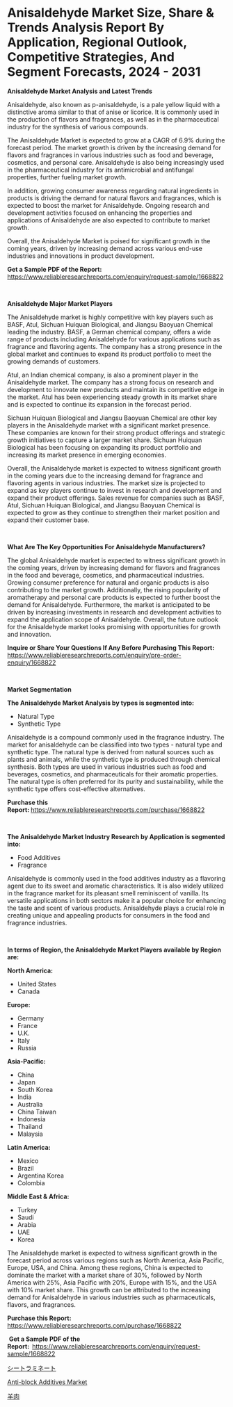 <p><h1>Anisaldehyde Market Size, Share & Trends Analysis Report By Application, Regional Outlook, Competitive Strategies, And Segment Forecasts, 2024 - 2031</h1></p><p><strong>Anisaldehyde Market Analysis and Latest Trends</strong></p>
<p><p>Anisaldehyde, also known as p-anisaldehyde, is a pale yellow liquid with a distinctive aroma similar to that of anise or licorice. It is commonly used in the production of flavors and fragrances, as well as in the pharmaceutical industry for the synthesis of various compounds.</p><p>The Anisaldehyde Market is expected to grow at a CAGR of 6.9% during the forecast period. The market growth is driven by the increasing demand for flavors and fragrances in various industries such as food and beverage, cosmetics, and personal care. Anisaldehyde is also being increasingly used in the pharmaceutical industry for its antimicrobial and antifungal properties, further fueling market growth.</p><p>In addition, growing consumer awareness regarding natural ingredients in products is driving the demand for natural flavors and fragrances, which is expected to boost the market for Anisaldehyde. Ongoing research and development activities focused on enhancing the properties and applications of Anisaldehyde are also expected to contribute to market growth.</p><p>Overall, the Anisaldehyde Market is poised for significant growth in the coming years, driven by increasing demand across various end-use industries and innovations in product development.</p></p>
<p><strong>Get a Sample PDF of the Report:&nbsp;</strong> <a href="https://www.reliableresearchreports.com/enquiry/request-sample/1668822">https://www.reliableresearchreports.com/enquiry/request-sample/1668822</a></p>
<p>&nbsp;</p>
<p><strong>Anisaldehyde Major Market Players</strong></p>
<p><p>The Anisaldehyde market is highly competitive with key players such as BASF, Atul, Sichuan Huiquan Biological, and Jiangsu Baoyuan Chemical leading the industry. BASF, a German chemical company, offers a wide range of products including Anisaldehyde for various applications such as fragrance and flavoring agents. The company has a strong presence in the global market and continues to expand its product portfolio to meet the growing demands of customers.</p><p>Atul, an Indian chemical company, is also a prominent player in the Anisaldehyde market. The company has a strong focus on research and development to innovate new products and maintain its competitive edge in the market. Atul has been experiencing steady growth in its market share and is expected to continue its expansion in the forecast period.</p><p>Sichuan Huiquan Biological and Jiangsu Baoyuan Chemical are other key players in the Anisaldehyde market with a significant market presence. These companies are known for their strong product offerings and strategic growth initiatives to capture a larger market share. Sichuan Huiquan Biological has been focusing on expanding its product portfolio and increasing its market presence in emerging economies.</p><p>Overall, the Anisaldehyde market is expected to witness significant growth in the coming years due to the increasing demand for fragrance and flavoring agents in various industries. The market size is projected to expand as key players continue to invest in research and development and expand their product offerings. Sales revenue for companies such as BASF, Atul, Sichuan Huiquan Biological, and Jiangsu Baoyuan Chemical is expected to grow as they continue to strengthen their market position and expand their customer base.</p></p>
<p>&nbsp;</p>
<p><strong>What Are The Key Opportunities For Anisaldehyde Manufacturers?</strong></p>
<p><p>The global Anisaldehyde market is expected to witness significant growth in the coming years, driven by increasing demand for flavors and fragrances in the food and beverage, cosmetics, and pharmaceutical industries. Growing consumer preference for natural and organic products is also contributing to the market growth. Additionally, the rising popularity of aromatherapy and personal care products is expected to further boost the demand for Anisaldehyde. Furthermore, the market is anticipated to be driven by increasing investments in research and development activities to expand the application scope of Anisaldehyde. Overall, the future outlook for the Anisaldehyde market looks promising with opportunities for growth and innovation.</p></p>
<p><strong>Inquire or Share Your Questions If Any Before Purchasing This Report:</strong> <a href="https://www.reliableresearchreports.com/enquiry/pre-order-enquiry/1668822">https://www.reliableresearchreports.com/enquiry/pre-order-enquiry/1668822</a></p>
<p>&nbsp;</p>
<p><strong>Market Segmentation</strong></p>
<p><strong>The Anisaldehyde Market Analysis by types is segmented into:</strong></p>
<p><ul><li>Natural Type</li><li>Synthetic Type</li></ul></p>
<p><p>Anisaldehyde is a compound commonly used in the fragrance industry. The market for anisaldehyde can be classified into two types - natural type and synthetic type. The natural type is derived from natural sources such as plants and animals, while the synthetic type is produced through chemical synthesis. Both types are used in various industries such as food and beverages, cosmetics, and pharmaceuticals for their aromatic properties. The natural type is often preferred for its purity and sustainability, while the synthetic type offers cost-effective alternatives.</p></p>
<p><strong>Purchase this Report:&nbsp;</strong><a href="https://www.reliableresearchreports.com/purchase/1668822">https://www.reliableresearchreports.com/purchase/1668822</a></p>
<p>&nbsp;</p>
<p><strong>The Anisaldehyde Market Industry Research by Application is segmented into:</strong></p>
<p><ul><li>Food Additives</li><li>Fragrance</li></ul></p>
<p><p>Anisaldehyde is commonly used in the food additives industry as a flavoring agent due to its sweet and aromatic characteristics. It is also widely utilized in the fragrance market for its pleasant smell reminiscent of vanilla. Its versatile applications in both sectors make it a popular choice for enhancing the taste and scent of various products. Anisaldehyde plays a crucial role in creating unique and appealing products for consumers in the food and fragrance industries.</p></p>
<p>&nbsp;</p>
<p><strong>In terms of Region, the Anisaldehyde Market Players available by Region are:</strong></p>
<p>
    <p> <strong> North America: </strong>
        <ul>
            <li>United States</li>
            <li>Canada</li>
        </ul>
        </p> 
    <p> <strong> Europe: </strong>
        <ul>
            <li>Germany</li>
            <li>France</li>
            <li>U.K.</li>
            <li>Italy</li>
            <li>Russia</li>
        </ul>
        </p> 
    <p> <strong> Asia-Pacific: </strong>
        <ul>
            <li>China</li>
            <li>Japan</li>
            <li>South Korea</li>
            <li>India</li>
            <li>Australia</li>
            <li>China Taiwan</li>
            <li>Indonesia</li>
            <li>Thailand</li>
            <li>Malaysia</li>
        </ul>
        </p> 
    <p> <strong> Latin America: </strong>
        <ul>
            <li>Mexico</li>
            <li>Brazil</li>
            <li>Argentina Korea</li>
            <li>Colombia</li>
        </ul>
        </p> 
    <p> <strong> Middle East & Africa: </strong>
        <ul>
            <li>Turkey</li>
            <li>Saudi</li>
            <li>Arabia</li>
            <li>UAE</li>
            <li>Korea</li>
        </ul>
    </p>
    </p>
<p><p>The Anisaldehyde market is expected to witness significant growth in the forecast period across various regions such as North America, Asia Pacific, Europe, USA, and China. Among these regions, China is expected to dominate the market with a market share of 30%, followed by North America with 25%, Asia Pacific with 20%, Europe with 15%, and the USA with 10% market share. This growth can be attributed to the increasing demand for Anisaldehyde in various industries such as pharmaceuticals, flavors, and fragrances.</p></p>
<p><strong>Purchase this Report: </strong><a href="https://www.reliableresearchreports.com/purchase/1668822">https://www.reliableresearchreports.com/purchase/1668822</a></p>
<p>&nbsp;<strong>Get a Sample PDF of the Report:&nbsp;&nbsp;</strong><a href="https://www.reliableresearchreports.com/enquiry/request-sample/1668822">https://www.reliableresearchreports.com/enquiry/request-sample/1668822</a></p>
<p><strong></strong></p>
<p><p><a href="https://medium.com/@elmorunolfsson2023/%E3%82%B7%E3%83%BC%E3%83%88%E3%83%A9%E3%83%9F%E3%83%8D%E3%83%BC%E3%82%B7%E3%83%A7%E3%83%B3%E5%B8%82%E5%A0%B4%E3%81%AF-%E5%B8%82%E5%A0%B4%E3%82%B7%E3%82%A7%E3%82%A2-%E5%B8%82%E5%A0%B4%E5%8B%95%E5%90%91-%E5%B8%82%E5%A0%B4%E6%88%90%E9%95%B7%E3%81%AB%E9%96%A2%E3%81%99%E3%82%8B%E6%83%85%E5%A0%B1%E3%82%92%E6%8F%90%E4%BE%9B%E3%81%97%E3%81%BE%E3%81%99-dcf7becefab6">シートラミネート</a></p><p><a href="https://view.publitas.com/reportprime-1/anti-block-additives-market-size-evaluating-its-market-trends-growth-and-projections-2023-2030/">Anti-block Additives Market</a></p><p><a href="https://medium.com/@elmorunolfsson2023/%E7%BE%8A%E8%82%89%E5%B8%82%E5%A0%B4%E3%81%AF%E5%B8%82%E5%A0%B4%E3%82%B7%E3%82%A7%E3%82%A2-%E5%B8%82%E5%A0%B4%E5%8B%95%E5%90%91-%E5%B8%82%E5%A0%B4%E6%88%90%E9%95%B7%E3%81%AB%E9%96%A2%E3%81%99%E3%82%8B%E6%83%85%E5%A0%B1%E3%82%92%E6%8F%90%E4%BE%9B%E3%81%97%E3%81%BE%E3%81%99-c5c9e21efa7d">羊肉</a></p></p>